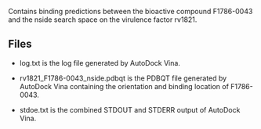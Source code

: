 Contains binding predictions between the bioactive compound F1786-0043 and the nside search space on the virulence factor rv1821.

## Files

- log.txt is the log file generated by AutoDock Vina.

- rv1821_F1786-0043_nside.pdbqt is the PDBQT file generated by AutoDock Vina containing the orientation and binding location of F1786-0043.

- stdoe.txt is the combined STDOUT and STDERR output of AutoDock Vina.

